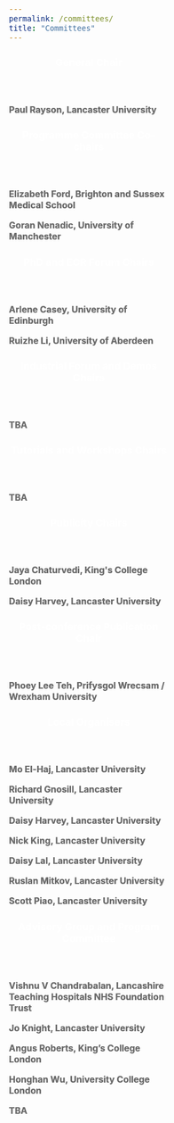 ```yaml
---
permalink: /committees/
title: "Committees"
---
```


<html>
<meta name="viewport" content="width=device-width, initial-scale=1">
<link rel="stylesheet" href="https://www.w3schools.com/w3css/4/w3.css">
<head>
<style>
body {
    font-size: 16px;
} 
h1, h2, h3, h4, h5 {
  font-size: 25px;
}
h3 {
  font-size: 18px;
}
</style>
</head>
<body>
<p> </p>
<div class="w3-container">
  <div class="w3-card-4" style="width:50%;">
    <header class="w3-container w3-teal">
      <h3 style="color: #ffffff; text-shadow: 0.1px 0.1px"><b>General Chair</b></h3>
    </header>
    <div class="w3-container">
      <p> </p>
      <p style="color:#6b6b6b; text-shadow: 0.1px 0.1px"><b>Paul Rayson, Lancaster University</b></p>
    </div>
  </div>
</div>
<p> </p>
<p> </p>
<div class="w3-container">
  <div class="w3-card-4" style="width:50%;">
    <header class="w3-container w3-teal">
      <h3 style="color: #ffffff; text-shadow: 0.1px 0.1px"><b>Programme Committee Co-chairs</b></h3>
    </header>
    <div class="w3-container">
      <p> </p>
      <p style="color:#6b6b6b; text-shadow: 0.1px 0.1px"><b>Elizabeth Ford, Brighton and Sussex Medical School</b></p>
      <p style="color:#6b6b6b; text-shadow: 0.1px 0.1px"><b>Goran Nenadic, University of Manchester</b></p>
    </div>
  </div>
</div>
<p> </p>
<p> </p>
<div class="w3-container">
  <div class="w3-card-4" style="width:50%;">
    <header class="w3-container w3-teal">
      <h3 style="color: #ffffff; text-shadow: 0.1px 0.1px"><b>PhD and ECR Forum Chairs</b></h3>
    </header>
    <div class="w3-container">
      <p> </p>
      <p style="color:#6b6b6b; text-shadow: 0.1px 0.1px"><b>Arlene Casey, University of Edinburgh</b></p>
      <p style="color:#6b6b6b; text-shadow: 0.1px 0.1px"><b>Ruizhe Li, University of Aberdeen</b></p>
    </div>
  </div>
</div>
<p> </p>
<p> </p>
<div class="w3-container">
  <div class="w3-card-4" style="width:50%;">
    <header class="w3-container w3-teal">
      <h3 style="color: #ffffff; text-shadow: 0.1px 0.1px"><b>Industrial Forum and Demos Chairs</b></h3>
    </header>
    <div class="w3-container">
      <p> </p>
      <p style="color:#6b6b6b; text-shadow: 0.1px 0.1px"><b>TBA</b></p>
    </div>
  </div>
</div>
<p> </p>
<p> </p>
<div class="w3-container">
  <div class="w3-card-4" style="width:50%;">
    <header class="w3-container w3-teal">
      <h3 style="color: #ffffff; text-shadow: 0.1px 0.1px"><b>Tutorials and Workshops Chairs</b></h3>
    </header>
    <div class="w3-container">
      <p> </p>
      <p style="color:#6b6b6b; text-shadow: 0.1px 0.1px"><b>TBA</b></p>
    </div>
  </div>
</div>
<p> </p>
<p> </p>
<div class="w3-container">
  <div class="w3-card-4" style="width:50%;">
    <header class="w3-container w3-teal">
      <h3 style="color: #ffffff; text-shadow: 0.1px 0.1px"><b>Publicity Chairs</b></h3>
    </header>
    <div class="w3-container">
      <p> </p>
      <p style="color:#6b6b6b; text-shadow: 0.1px 0.1px"><b>Jaya Chaturvedi, King's College London</b></p>
      <p style="color:#6b6b6b; text-shadow: 0.1px 0.1px"><b>Daisy Harvey, Lancaster University</b></p>
    </div>
  </div>
</div>
<p> </p>
<p> </p>
<div class="w3-container">
  <div class="w3-card-4" style="width:50%;">
    <header class="w3-container w3-teal">
      <h3 style="color: #ffffff; text-shadow: 0.1px 0.1px"><b>Post-conference Publication Chair</b></h3>
    </header>
    <div class="w3-container">
      <p> </p>
      <p style="color:#6b6b6b; text-shadow: 0.1px 0.1px"><b>Phoey Lee Teh, Prifysgol Wrecsam / Wrexham University</b></p>
    </div>
  </div>
</div>
<p> </p>
<p> </p>
<div class="w3-container">
  <div class="w3-card-4" style="width:50%;">
    <header class="w3-container w3-teal">
      <h3 style="color: #ffffff; text-shadow: 0.1px 0.1px"><b>Local Organisers</b></h3>
    </header>
    <div class="w3-container">
      <p> </p>
      <p style="color:#6b6b6b; text-shadow: 0.1px 0.1px"><b>Mo El-Haj, Lancaster University</b></p>
      <p style="color:#6b6b6b; text-shadow: 0.1px 0.1px"><b>Richard Gnosill, Lancaster University</b></p>
      <p style="color:#6b6b6b; text-shadow: 0.1px 0.1px"><b>Daisy Harvey, Lancaster University</b></p>
      <p style="color:#6b6b6b; text-shadow: 0.1px 0.1px"><b>Nick King, Lancaster University</b></p>
      <p style="color:#6b6b6b; text-shadow: 0.1px 0.1px"><b>Daisy Lal, Lancaster University</b></p>
      <p style="color:#6b6b6b; text-shadow: 0.1px 0.1px"><b>Ruslan Mitkov, Lancaster University</b></p>
      <p style="color:#6b6b6b; text-shadow: 0.1px 0.1px"><b>Scott Piao, Lancaster University</b></p>
    </div>
<!--     <footer class="w3-container w3-teal">
      <h5> </h5>
    </footer> -->
  </div>
</div>
<p> </p>
<p> </p>
<div class="w3-container">
  <div class="w3-card-4" style="width:50%;">
    <header class="w3-container w3-teal">
      <h3 style="color: #ffffff; text-shadow: 0.1px 0.1px"><b>Advisory Group and Program Committee</b></h3>
    </header>
    <div class="w3-container">
      <p> </p>
      <p style="color:#6b6b6b; text-shadow: 0.1px 0.1px"><b>Vishnu V Chandrabalan, Lancashire Teaching Hospitals NHS Foundation Trust</b></p>
      <p style="color:#6b6b6b; text-shadow: 0.1px 0.1px"><b>Jo Knight, Lancaster University</b></p>
      <p style="color:#6b6b6b; text-shadow: 0.1px 0.1px"><b>Angus Roberts, King’s College London</b></p>
      <p style="color:#6b6b6b; text-shadow: 0.1px 0.1px"><b>Honghan Wu, University College London</b></p>
      <p style="color:#6b6b6b; text-shadow: 0.1px 0.1px"><b>TBA</b></p>
    </div>
<!--     <footer class="w3-container w3-teal">
      <h5> </h5>
    </footer> -->
  </div>
</div>
</body>
</html>

